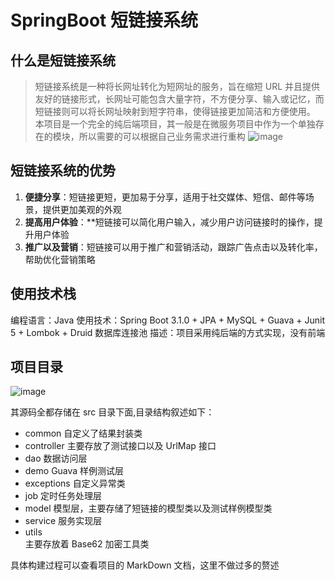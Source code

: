 # SpringBoot 短链接系统
## 什么是短链接系统
> 短链接系统是一种将长网址转化为短网址的服务，旨在缩短 URL 并且提供友好的链接形式，长网址可能包含大量字符，不方便分享、输入或记忆，而短链接则可以将长网址映射到短字符串，使得链接更加简洁和方便使用。
> 本项目是一个完全的纯后端项目，其一般是在微服务项目中作为一个单独存在的模块，所以需要的可以根据自己业务需求进行重构
![image](https://github.com/DIDA-lJ/shorten-service/assets/97254796/e9ec2372-e8d0-4b9f-b6ed-c253d3640f13)

## 短链接系统的优势
<ol>
  <li><b>便捷分享</b>：短链接更短，更加易于分享，适用于社交媒体、短信、邮件等场景，提供更加美观的外观</li>
  <li><b>提高用户体验</b>：**短链接可以简化用户输入，减少用户访问链接时的操作，提升用户体验</li>
  <li><b>推广以及营销</b>：短链接可以用于推广和营销活动，跟踪广告点击以及转化率，帮助优化营销策略</li>
</ol>


## 使用技术栈
编程语言：Java
使用技术：Spring Boot 3.1.0 + JPA + MySQL + Guava + Junit 5 + Lombok + Druid 数据库连接池
描述：项目采用纯后端的方式实现，没有前端


## 项目目录
![image](https://github.com/DIDA-lJ/shorten-service/assets/97254796/04aea73d-d1d9-472e-862d-04db33f8a8d3)

其源码全都存储在 src 目录下面,目录结构叙述如下：<br/>
<ul>
       <li>common 自定义了结果封装类 </li>
       <li>controller 主要存放了测试接口以及 UrlMap 接口 </li> 
       <li>dao  数据访问层 </li> 
       <li>demo Guava 样例测试层 </li>
       <li>exceptions 自定义异常类 </li>
       <li>job 定时任务处理层 </li> 
       <li>model 模型层，主要存储了短链接的模型类以及测试样例模型类 </li> 
       <li>service 服务实现层 </li> 
       <li>utils</li>  主要存放着 Base62 加密工具类
  </ul>

具体构建过程可以查看项目的 MarkDown 文档，这里不做过多的赘述
